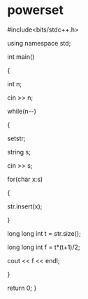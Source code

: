 # powerset
#include<bits/stdc++.h>

using namespace std;

int main()

{

int n;

cin >> n;

while(n--)

{

set<char>str;

string s;

cin >> s;

for(char x:s)

{

str.insert(x);

}

long long int t = str.size();

long long int f = t*(t+1)/2;

cout << f << endl;

}

return 0;
}

